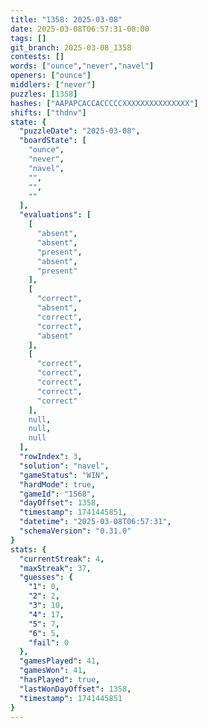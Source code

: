 ```yaml
---
title: "1358: 2025-03-08"
date: 2025-03-08T06:57:31-08:00
tags: []
git_branch: 2025-03-08_1358
contests: []
words: ["ounce","never","navel"]
openers: ["ounce"]
middlers: ["never"]
puzzles: [1358]
hashes: ["AAPAPCACCACCCCCXXXXXXXXXXXXXXX"]
shifts: ["thdnv"]
state: {
  "puzzleDate": "2025-03-08",
  "boardState": [
    "ounce",
    "never",
    "navel",
    "",
    "",
    ""
  ],
  "evaluations": [
    [
      "absent",
      "absent",
      "present",
      "absent",
      "present"
    ],
    [
      "correct",
      "absent",
      "correct",
      "correct",
      "absent"
    ],
    [
      "correct",
      "correct",
      "correct",
      "correct",
      "correct"
    ],
    null,
    null,
    null
  ],
  "rowIndex": 3,
  "solution": "navel",
  "gameStatus": "WIN",
  "hardMode": true,
  "gameId": "1568",
  "dayOffset": 1358,
  "timestamp": 1741445851,
  "datetime": "2025-03-08T06:57:31",
  "schemaVersion": "0.31.0"
}
stats: {
  "currentStreak": 4,
  "maxStreak": 37,
  "guesses": {
    "1": 0,
    "2": 2,
    "3": 10,
    "4": 17,
    "5": 7,
    "6": 5,
    "fail": 0
  },
  "gamesPlayed": 41,
  "gamesWon": 41,
  "hasPlayed": true,
  "lastWonDayOffset": 1358,
  "timestamp": 1741445851
}
---
```

<!-- more -->
